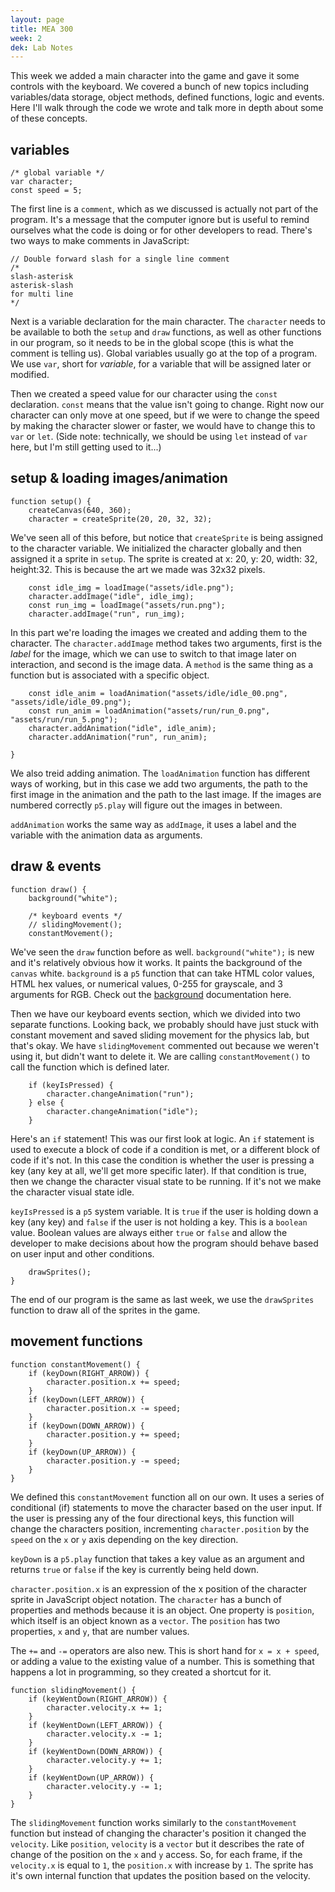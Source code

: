 ```yaml
---
layout: page
title: MEA 300
week: 2
dek: Lab Notes
---
```


This week we added a main character into the game and gave it some controls with the keyboard.  We covered a bunch of new topics including variables/data storage, object methods, defined functions, logic and events.  Here I'll walk through the code we wrote and talk more in depth about some of these concepts.

## variables

```
/* global variable */
var character;
const speed = 5;
```

The first line is a `comment`, which as we discussed is actually not part of the program.  It's a message that the computer ignore but is useful to remind ourselves what the code is doing or for other developers to read.  There's two ways to make comments in JavaScript:

```
// Double forward slash for a single line comment
/*
slash-asterisk
asterisk-slash
for multi line
*/
```

Next is a variable declaration for the main character.  The `character` needs to be available to both the `setup` and `draw` functions, as well as other functions in our program, so it needs to be in the global scope (this is what the comment is telling us).  Global variables usually go at the top of a program.  We use `var`, short for *variable*, for a variable that will be assigned later or modified.

Then we created a speed value for our character using the `const` declaration.  `const` means that the value isn't going to change.  Right now our character can only move at one speed, but if we were to change the speed by making the character slower or faster, we would have to change this to `var` or `let`.  (Side note: technically, we should be using `let` instead of `var` here, but I'm still getting used to it...)

## setup & loading images/animation

```
function setup() {
    createCanvas(640, 360);
    character = createSprite(20, 20, 32, 32);
```

We've seen all of this before, but notice that `createSprite` is being assigned to the character variable.  We initialized the character globally and then assigned it a sprite in `setup`.  The sprite is created at x: 20, y: 20, width: 32, height:32.  This is because the art we made was 32x32 pixels.

```
	const idle_img = loadImage("assets/idle.png");
	character.addImage("idle", idle_img);
	const run_img = loadImage("assets/run.png");
	character.addImage("run", run_img);
```

In this part we're loading the images we created and adding them to the character.  The `character.addImage` method takes two arguments, first is the *label* for the image, which we can use to switch to that image later on interaction, and second is the image data.  A `method` is the same thing as a function but is associated with a specific object.

```
    const idle_anim = loadAnimation("assets/idle/idle_00.png", "assets/idle/idle_09.png");
    const run_anim = loadAnimation("assets/run/run_0.png", "assets/run/run_5.png");
    character.addAnimation("idle", idle_anim);
    character.addAnimation("run", run_anim);
    
}
```

We also treid adding animation.  The `loadAnimation` function has different ways of working, but in this case we add two arguments, the path to the first image in the animation and the path to the last image.  If the images are numbered correctly `p5.play` will figure out the images in between.

`addAnimation` works the same way as `addImage`, it uses a label and the variable with the animation data as arguments.

## draw & events

```
function draw() {
    background("white");
    
    /* keyboard events */
    // slidingMovement();
    constantMovement();
```

We've seen the `draw` function before as well.  `background("white");` is new and it's relatively obvious how it works.  It paints the background of the `canvas` white.  `background` is a `p5` function that can take HTML color values, HTML hex values, or numerical values, 0-255 for grayscale, and 3 arguments for RGB.  Check out the [background](https://p5js.org/reference/#/p5/background) documentation here.

Then we have our keyboard events section, which we divided into two separate functions. Looking back, we probably should have just stuck with constant movement and saved sliding movement for the physics lab, but that's okay.  We have `slidingMovement` commented out because we weren't using it, but didn't want to delete it.  We are calling `constantMovement()` to call the function which is defined later.



```
    if (keyIsPressed) {
        character.changeAnimation("run");
    } else {
        character.changeAnimation("idle");
    }
```

Here's an `if` statement!  This was our first look at logic.  An `if` statement is used to execute a block of code if a condition is met, or a different block of code if it's not.  In this case the condition is whether the user is pressing a key (any key at all, we'll get more specific later).  If that condition is true, then we change the character visual state to be running.  If it's not we make the character visual state idle.

`keyIsPressed` is a `p5` system variable.  It is `true` if the user is holding down a key (any key) and `false` if the user is not holding a key.  This is a `boolean` value.  Boolean values are always either `true` or `false` and allow the developer to make decisions about how the program should behave based on user input and other conditions.

```   
    drawSprites();
}
```

The end of our program is the same as last week, we use the `drawSprites` function to draw all of the sprites in the game.

## movement functions

```
function constantMovement() {
    if (keyDown(RIGHT_ARROW)) {
        character.position.x += speed;
    }
    if (keyDown(LEFT_ARROW)) {
        character.position.x -= speed;
    }
    if (keyDown(DOWN_ARROW)) {
        character.position.y += speed;
    }
    if (keyDown(UP_ARROW)) {
        character.position.y -= speed;
    }
}
```

We defined this `constantMovement` function all on our own.  It uses a series of conditional (if) statements to move the character based on the user input.  If the user is pressing any of the four directional keys, this function will change the characters position, incrementing `character.position` by the `speed` on the `x` or `y` axis depending on the key direction.

`keyDown` is a `p5.play` function that takes a key value as an argument and returns `true` or `false` if the key is currently being held down.

`character.position.x` is an expression of the x position of the character sprite in JavaScript object notation.  The `character` has a bunch of properties and methods because it is an object.  One property is `position`, which itself is an object known as a `vector`.  The `position` has two properties, `x` and `y`, that are number values.

The `+=` and `-=` operators are also new.  This is short hand for `x = x + speed`, or adding a value to the existing value of a number.  This is something that happens a lot in programming, so they created a shortcut for it.

```
function slidingMovement() {
    if (keyWentDown(RIGHT_ARROW)) {
        character.velocity.x += 1;
    }
    if (keyWentDown(LEFT_ARROW)) {
        character.velocity.x -= 1;
    }
    if (keyWentDown(DOWN_ARROW)) {
        character.velocity.y += 1;
    }
    if (keyWentDown(UP_ARROW)) {
        character.velocity.y -= 1;
    }
}
```

The `slidingMovement` function works similarly to the `constantMovement` function but instead of changing the character's position it changed the `velocity`.  Like `position`, `velocity` is a `vector` but it describes the rate of change of the position on the `x` and `y` access.  So, for each frame, if the `velocity.x` is equal to `1`, the `position.x` with increase by `1`.  The sprite has it's own internal function that updates the position based on the velocity.
